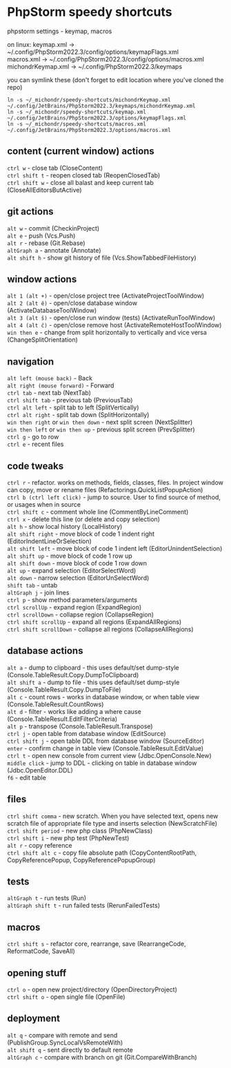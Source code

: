 # PhpStorm speedy shortcuts
phpstorm settings - keymap, macros

on linux:
keymap.xml -> ~/.config/PhpStorm2022.3/config/options/keymapFlags.xml  
macros.xml -> ~/.config/PhpStorm2022.3/config/options/macros.xml  
michondrKeymap.xml -> ~/.config/PhpStorm2022.3/keymaps  

you can symlink these (don't forget to edit location where you've cloned the repo)

```shell
ln -s ~/_michondr/speedy-shortcuts/michondrKeymap.xml ~/.config/JetBrains/PhpStorm2022.3/keymaps/michondrKeymap.xml
ln -s ~/_michondr/speedy-shortcuts/keymap.xml ~/.config/JetBrains/PhpStorm2022.3/options/keymapFlags.xml
ln -s ~/_michondr/speedy-shortcuts/macros.xml ~/.config/JetBrains/PhpStorm2022.3/options/macros.xml
```

## content (current window) actions
`ctrl w` - close tab (CloseContent)  
`ctrl shift t` - reopen closed tab (ReopenClosedTab)  
`ctrl shift w` - close all balast and keep current tab (CloseAllEditorsButActive)  

## git actions
`alt w` - commit (CheckinProject)  
`alt e` - push (Vcs.Push)  
`alt r` - rebase (Git.Rebase)  
`altGraph a` - annotate (Annotate) <br/>
`alt shift h` - show git history of file (Vcs.ShowTabbedFileHistory) <br/>

## window actions
`alt 1 (alt +)` - open/close project tree (ActivateProjectToolWindow)  
`alt 2 (alt ě)` - open/close database window (ActivateDatabaseToolWindow)  
`alt 3 (alt š)` - open/close run window (tests) (ActivateRunToolWindow)  
`alt 4 (alt č)` - open/close remove host (ActivateRemoteHostToolWindow)  
`win then e` - change from split horizontally to vertically and vice versa (ChangeSplitOrientation)  

## navigation
`alt left (mouse back)` - Back  
`alt right (mouse forward)` - Forward  
`ctrl tab` - next tab (NextTab)  
`ctrl shift tab` - previous tab (PreviousTab)  
`ctrl alt left` - split tab to left (SplitVertically)  
`ctrl alt right` - split tab down (SplitHorizontally)  
`win then right` or `win then down` - next split screen (NextSplitter)  
`win then left` or `win then up` - previous split screen (PrevSplitter)  
`ctrl g` - go to row  
`ctrl e` - recent files  

## code tweaks
`ctrl r` - refactor. works on methods, fields, classes, files. In project window can copy, move or rename files (Refactorings.QuickListPopupAction)  
`ctrl b (ctrl left click)` - jump to source. User to find source of method, or usages when in source  
`ctrl shift c` - comment whole line (CommentByLineComment)  
`ctrl x` - delete this line (or delete and copy selection)  
`alt h` - show local history (LocalHistory)  
`alt shift right` - move block of code 1 indent right (EditorIndentLineOrSelection)  
`alt shift left` - move block of code 1 indent left (EditorUnindentSelection)  
`alt shift up` - move block of code 1 row up  
`alt shift down` - move block of code 1 row down  
`alt up` - expand selection (EditorSelectWord)  
`alt down` - narrow selection (EditorUnSelectWord)  
`shift tab` - untab  
`altGraph j` - join lines <br/>
`ctrl p` - show method parameters/arguments  
`ctrl scrollUp` - expand region (ExpandRegion)  
`ctrl scrollDown` - collapse region (CollapseRegion)  
`ctrl shift scrollUp` - expand all regions (ExpandAllRegions)  
`ctrl shift scrollDown` - collapse all regions (CollapseAllRegions)  


## database actions
`alt a` - dump to clipboard - this uses default/set dump-style (Console.TableResult.Copy.DumpToClipboard)  
`alt shift a` - dump to file - this uses default/set dump-style (Console.TableResult.Copy.DumpToFile)  
`alt c` - count rows - works in database window, or when table view (Console.TableResult.CountRows)  
`alt d` - filter - works like adding a where cause (Console.TableResult.EditFilterCriteria)  
`alt p` - transpose (Console.TableResult.Transpose)  
`ctrl j` - open table from database window (EditSource)  
`ctrl shift j` - open table DDL from database window (SourceEditor)  
`enter` - confirm change in table view (Console.TableResult.EditValue)  
`ctrl t` - open new console from current view (Jdbc.OpenConsole.New)  
`middle click` - jump to DDL - clicking on table in database window (Jdbc.OpenEditor.DDL)  
`f6` - edit table  

## files
`ctrl shift comma` - new scratch. When you have selected text, opens new scratch file of appropriate file type and inserts selection (NewScratchFile)  
`ctrl shift period` - new php class (PhpNewClass)  
`ctrl shift i` - new php test (PhpNewTest)  
`alt r` - copy reference  
`ctrl shift alt c` - copy file absolute path (CopyContentRootPath, CopyReferencePopup, CopyReferencePopupGroup)  

## tests
`altGraph t` - run tests (Run)  
`altGraph shift t` - run failed tests (RerunFailedTests)  

## macros
`ctrl shift s` - refactor core, rearrange, save (RearrangeCode, ReformatCode, SaveAll)

## opening stuff
`ctrl o` - open new project/directory (OpenDirectoryProject)  
`ctrl shift o` - open single file (OpenFile)  

## deployment
`alt q` - compare with remote and send (PublishGroup.SyncLocalVsRemoteWith)  
`alt shift q` - sent directly to default remote  
`altGraph c` - compare with branch on git (Git.CompareWithBranch)<br />
